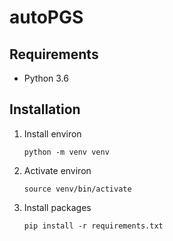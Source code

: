 # autoPGS

## Requirements

- Python 3.6

## Installation

1. Install environ
    ````
    python -m venv venv
    ````

2. Activate environ
    ````
    source venv/bin/activate
    ````

3. Install packages
    ````
    pip install -r requirements.txt
    ````
